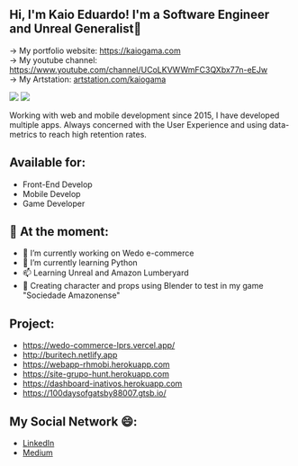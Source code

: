 ## Hi, I'm Kaio Eduardo! I'm a Software Engineer and Unreal Generalist👋
<a>-> My portfolio website: <a href="https://kaiogama.com">https://kaiogama.com</a><br/>
<a>-> My youtube channel: https://www.youtube.com/channel/UCoLKVWWmFC3QXbx77n-eEJw</a> <br/>
<a>-> My Artstation: <a href="https://www.artstation.com/kaiogama">artstation.com/kaiogama</a> 



<a alt="Linkedin" href="https://www.linkedin.com/in/kaiogama/"><img src="https://img.shields.io/badge/Linkedin-Kaio%20B.%20Gama-blue?logo=linkedin"/></a>
<a alt="Github" href="https://github.com/kaiogama18"><img src="https://img.shields.io/badge/Github-Kaio%20B.%20Gama-lightgrey?logo=github"/></a>

Working with web and mobile development since 2015, I have developed 
multiple apps. Always concerned with the User Experience and using data-
metrics to reach high retention rates.     

## Available for:
- Front-End Develop
- Mobile Develop
- Game Developer

## 💬 At the moment:

- 🔭 I’m currently working on Wedo e-commerce
- 🌱 I’m currently learning Python
- 📫 Learning Unreal and Amazon Lumberyard
- 🤔 Creating character and props using Blender to test in my game "Sociedade Amazonense"
## Project:
- https://wedo-commerce-lprs.vercel.app/
- http://buritech.netlify.app 
- https://webapp-rhmobi.herokuapp.com 
- https://site-grupo-hunt.herokuapp.com 
- https://dashboard-inativos.herokuapp.com 
- https://100daysofgatsby88007.gtsb.io/

## My Social Network 😄:
- <a href="https://www.linkedin.com/in/kaiogama/">LinkedIn</a> 
- <a href="https://medium.com/@kaioeduardoescar">Medium</a> 
<!-- - https://wedo-market.herokuapp.com version 1 -->
<!--
**kaiogama18/kaiogama18** is a ✨ _special_ ✨ repository because its `README.md` (this file) appears on your GitHub profile.

Here are some ideas to get you started:

- 🔭 I’m currently working on ...
- 🌱 I’m currently learning ...
- 👯 I’m looking to collaborate on ...
- 🤔 I’m looking for help with ...
- 💬 Ask me about ...
- 📫 How to reach me: ...
- 😄 Pronouns: ...
- ⚡ Fun fact: ...

